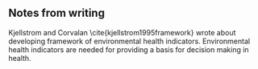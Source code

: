 ## Notes from writing

Kjellstrom and Corvalan \cite{kjellstrom1995framework} wrote about developing framework of environmental health indicators. Environmental health indicators are needed for providing a basis for decision making in health. 